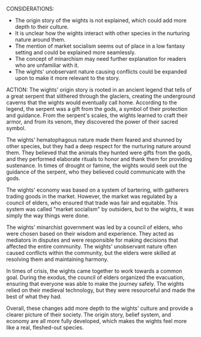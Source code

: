 CONSIDERATIONS:
- The origin story of the wights is not explained, which could add more depth to their culture.
- It is unclear how the wights interact with other species in the nurturing nature around them.
- The mention of market socialism seems out of place in a low fantasy setting and could be explained more seamlessly.
- The concept of minarchism may need further explanation for readers who are unfamiliar with it.
- The wights' unobservant nature causing conflicts could be expanded upon to make it more relevant to the story.

ACTION:
The wights' origin story is rooted in an ancient legend that tells of a great serpent that slithered through the glaciers, creating the underground caverns that the wights would eventually call home. According to the legend, the serpent was a gift from the gods, a symbol of their protection and guidance. From the serpent's scales, the wights learned to craft their armor, and from its venom, they discovered the power of their sacred symbol.

The wights' hematophagous nature made them feared and shunned by other species, but they had a deep respect for the nurturing nature around them. They believed that the animals they hunted were gifts from the gods, and they performed elaborate rituals to honor and thank them for providing sustenance. In times of drought or famine, the wights would seek out the guidance of the serpent, who they believed could communicate with the gods.

The wights' economy was based on a system of bartering, with gatherers trading goods in the market. However, the market was regulated by a council of elders, who ensured that trade was fair and equitable. This system was called "market socialism" by outsiders, but to the wights, it was simply the way things were done.

The wights' minarchist government was led by a council of elders, who were chosen based on their wisdom and experience. They acted as mediators in disputes and were responsible for making decisions that affected the entire community. The wights' unobservant nature often caused conflicts within the community, but the elders were skilled at resolving them and maintaining harmony.

In times of crisis, the wights came together to work towards a common goal. During the exodus, the council of elders organized the evacuation, ensuring that everyone was able to make the journey safely. The wights relied on their medieval technology, but they were resourceful and made the best of what they had.

Overall, these changes add more depth to the wights' culture and provide a clearer picture of their society. The origin story, belief system, and economy are all more fully developed, which makes the wights feel more like a real, fleshed-out species.